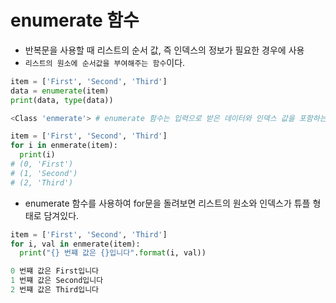 # enumerate 함수

- 반복문을 사용할 때 리스트의 순서 값, 즉 인덱스의 정보가 필요한 경우에 사용
- `리스트의 원소에 순서값을 부여해주는 함수`이다.
```python
item = ['First', 'Second', 'Third']
data = enumerate(item)
print(data, type(data))

<Class 'enmerate'> # enumerate 함수는 입력으로 받은 데이터와 인덱스 값을 포함하는 enumerate 객체를 리턴해준다.
```
```python
item = ['First', 'Second', 'Third']
for i in enmerate(item):
  print(i)
# (0, 'First')
# (1, 'Second')
# (2, 'Third')
```
- enumerate 함수를 사용하여 for문을 돌려보면 리스트의 원소와 인덱스가 튜플 형태로 담겨있다.
```python
item = ['First', 'Second', 'Third']
for i, val in enmerate(item):
  print("{} 번쨰 값은 {}입니다".format(i, val)) 

0 번쨰 값은 First입니다 
1 번쨰 값은 Second입니다 
2 번쨰 값은 Third입니다
```